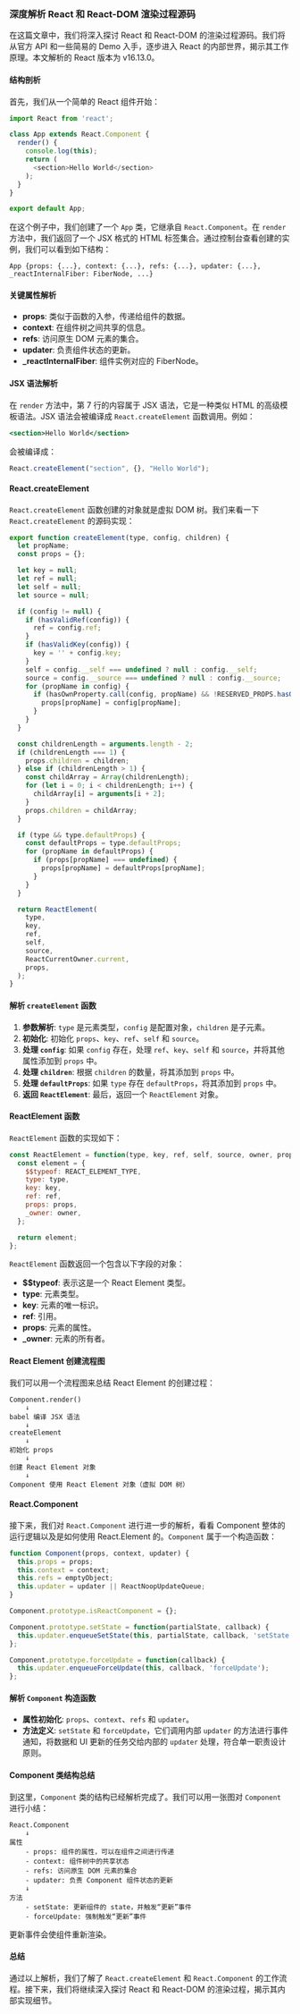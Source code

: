 ### 深度解析 React 和 React-DOM 渲染过程源码

在这篇文章中，我们将深入探讨 React 和 React-DOM 的渲染过程源码。我们将从官方 API 和一些简易的 Demo 入手，逐步进入 React 的内部世界，揭示其工作原理。本文解析的 React 版本为 v16.13.0。

#### 结构剖析

首先，我们从一个简单的 React 组件开始：

```javascript
import React from 'react';

class App extends React.Component {
  render() {
    console.log(this);
    return (
      <section>Hello World</section>
    );
  }
}

export default App;
```

在这个例子中，我们创建了一个 `App` 类，它继承自 `React.Component`。在 `render` 方法中，我们返回了一个 JSX 格式的 HTML 标签集合。通过控制台查看创建的实例，我们可以看到如下结构：

```plaintext
App {props: {...}, context: {...}, refs: {...}, updater: {...}, _reactInternalFiber: FiberNode, ...}
```

#### 关键属性解析

- **props**: 类似于函数的入参，传递给组件的数据。
- **context**: 在组件树之间共享的信息。
- **refs**: 访问原生 DOM 元素的集合。
- **updater**: 负责组件状态的更新。
- **_reactInternalFiber**: 组件实例对应的 FiberNode。

#### JSX 语法解析

在 `render` 方法中，第 7 行的内容属于 JSX 语法，它是一种类似 HTML 的高级模板语法。JSX 语法会被编译成 `React.createElement` 函数调用。例如：

```jsx
<section>Hello World</section>
```

会被编译成：

```javascript
React.createElement("section", {}, "Hello World");
```

#### React.createElement

`React.createElement` 函数创建的对象就是虚拟 DOM 树。我们来看一下 `React.createElement` 的源码实现：

```javascript
export function createElement(type, config, children) {
  let propName;
  const props = {};

  let key = null;
  let ref = null;
  let self = null;
  let source = null;

  if (config != null) {
    if (hasValidRef(config)) {
      ref = config.ref;
    }
    if (hasValidKey(config)) {
      key = '' + config.key;
    }
    self = config.__self === undefined ? null : config.__self;
    source = config.__source === undefined ? null : config.__source;
    for (propName in config) {
      if (hasOwnProperty.call(config, propName) && !RESERVED_PROPS.hasOwnProperty(propName)) {
        props[propName] = config[propName];
      }
    }
  }

  const childrenLength = arguments.length - 2;
  if (childrenLength === 1) {
    props.children = children;
  } else if (childrenLength > 1) {
    const childArray = Array(childrenLength);
    for (let i = 0; i < childrenLength; i++) {
      childArray[i] = arguments[i + 2];
    }
    props.children = childArray;
  }

  if (type && type.defaultProps) {
    const defaultProps = type.defaultProps;
    for (propName in defaultProps) {
      if (props[propName] === undefined) {
        props[propName] = defaultProps[propName];
      }
    }
  }

  return ReactElement(
    type,
    key,
    ref,
    self,
    source,
    ReactCurrentOwner.current,
    props,
  );
}
```

#### 解析 `createElement` 函数

1. **参数解析**: `type` 是元素类型，`config` 是配置对象，`children` 是子元素。
2. **初始化**: 初始化 `props`、`key`、`ref`、`self` 和 `source`。
3. **处理 `config`**: 如果 `config` 存在，处理 `ref`、`key`、`self` 和 `source`，并将其他属性添加到 `props` 中。
4. **处理 `children`**: 根据 `children` 的数量，将其添加到 `props` 中。
5. **处理 `defaultProps`**: 如果 `type` 存在 `defaultProps`，将其添加到 `props` 中。
6. **返回 `ReactElement`**: 最后，返回一个 `ReactElement` 对象。

#### ReactElement 函数

`ReactElement` 函数的实现如下：

```javascript
const ReactElement = function(type, key, ref, self, source, owner, props) {
  const element = {
    $$typeof: REACT_ELEMENT_TYPE,
    type: type,
    key: key,
    ref: ref,
    props: props,
    _owner: owner,
  };

  return element;
};
```

`ReactElement` 函数返回一个包含以下字段的对象：

- **$$typeof**: 表示这是一个 React Element 类型。
- **type**: 元素类型。
- **key**: 元素的唯一标识。
- **ref**: 引用。
- **props**: 元素的属性。
- **_owner**: 元素的所有者。

#### React Element 创建流程图

我们可以用一个流程图来总结 React Element 的创建过程：

```plaintext
Component.render()
    ↓
babel 编译 JSX 语法
    ↓
createElement
    ↓
初始化 props
    ↓
创建 React Element 对象
    ↓
Component 使用 React Element 对象（虚拟 DOM 树）
```

#### React.Component

接下来，我们对 `React.Component` 进行进一步的解析，看看 Component 整体的运行逻辑以及是如何使用 React.Element 的。`Component` 属于一个构造函数：

```javascript
function Component(props, context, updater) {
  this.props = props;
  this.context = context;
  this.refs = emptyObject;
  this.updater = updater || ReactNoopUpdateQueue;
}

Component.prototype.isReactComponent = {};

Component.prototype.setState = function(partialState, callback) {
  this.updater.enqueueSetState(this, partialState, callback, 'setState');
};

Component.prototype.forceUpdate = function(callback) {
  this.updater.enqueueForceUpdate(this, callback, 'forceUpdate');
};
```

#### 解析 `Component` 构造函数

- **属性初始化**: `props`、`context`、`refs` 和 `updater`。
- **方法定义**: `setState` 和 `forceUpdate`，它们调用内部 `updater` 的方法进行事件通知，将数据和 UI 更新的任务交给内部的 `updater` 处理，符合单一职责设计原则。

#### Component 类结构总结

到这里，`Component` 类的结构已经解析完成了。我们可以用一张图对 `Component` 进行小结：

```plaintext
React.Component
    ↓
属性
    - props: 组件的属性，可以在组件之间进行传递
    - context: 组件树中的共享状态
    - refs: 访问原生 DOM 元素的集合
    - updater: 负责 Component 组件状态的更新
    ↓
方法
    - setState: 更新组件的 state，并触发“更新”事件
    - forceUpdate: 强制触发“更新”事件
```

更新事件会使组件重新渲染。

#### 总结

通过以上解析，我们了解了 `React.createElement` 和 `React.Component` 的工作流程。接下来，我们将继续深入探讨 React 和 React-DOM 的渲染过程，揭示其内部实现细节。
